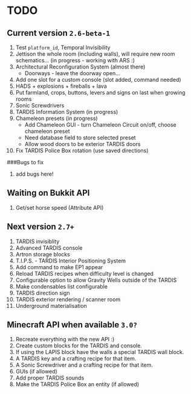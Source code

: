 # TODO

## Current version `2.6-beta-1`
1. Test `platform_id`, Temporal Invisibility
2. Jettison the whole room (including walls), will require new room schematics... (in progress - working with ARS :)
3. Architectural Reconfiguration System (almost there)
    * Doorways - leave the doorway open…
4. Add one slot for a custom console (slot added, command needed)
5. HADS + explosions + fireballs + lava
6. Put farmland, crops, buttons, levers and signs on last when growing rooms
7. Sonic Screwdrivers
8. TARDIS Information System (in progress)
9. Chameleon presets (in progress)
    * Add Chameleon GUI - turn Chameleon Circuit on/off, choose chameleon preset
    * Need database field to store selected preset
    * Allow wood doors to be exterior TARDIS doors
10. Fix TARDIS Police Box rotation (use saved directions)

###Bugs to fix
1. add bugs here!

## Waiting on Bukkit API
1. Get/set horse speed (Attribute API)

## Next version `2.7+`
1. TARDIS invisiblity
2. Advanced TARDIS console
3. Artron storage blocks
4. T.I.P.S. - TARDIS Interior Positioning System
5. Add command to make EP1 appear
6. Reload TARDIS recipes when difficulty level is changed
7. Configurable option to allow Gravity Wells outside of the TARDIS
8. Make condensables list configurable
9. TARDIS direction sign
10. TARDIS exterior rendering / scanner room
11. Underground materialisation

## Minecraft API when available `3.0?`
1. Recreate everything with the new API :)
2. Create custom blocks for the TARDIS and console.
3. If using the LAPIS block have the walls a special TARDIS wall block.
4. A TARDIS key and a crafting recipe for that item.
5. A Sonic Screwdriver and a crafting recipe for that item.
6. GUIs (if allowed)
7. Add proper TARDIS sounds
8. Make the TARDIS Police Box an entity (if allowed)
